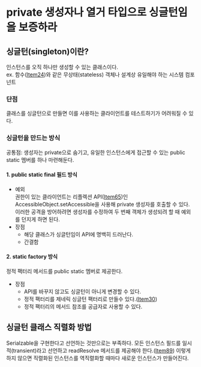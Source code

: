 # private 생성자나 열거 타입으로 싱글턴임을 보증하라
## 싱글턴(singleton)이란? 
인스턴스를 오직 하나만 생성할 수 있는 클래스이다.</br>
ex. 함수([Item24](https://github.com/ikkjun/Effective_Java/blob/main/Item24.md))와 같은 무상태(stateless) 객체나 설계상 유일해야 하는 시스템 컴포넌트

### 단점
클래스를 싱글턴으로 만들면 이를 사용하는 클라이언트를 테스트하기가 어려워질 수 있다.

### 싱글턴을 만드는 방식
공통점: 생성자는 private으로 숨기고, 유일한 인스턴스에게 접근할 수 있는 public static 멤버를 하나 마련해둔다.
#### 1. public static final 필드 방식
- 예외</br>
권한이 있는 클라이언트는 리플렉션 API([Item65](https://github.com/ikkjun/Effective_Java/blob/main/Item65.md))인 AccessibleObject.setAccessible을 사용해 private 생성자를 호출할 수 있다. 이러한 공격을 방어하려면 생성자를 수정하여 두 번째 객체가 생성되려 할 때 예외를 던지게 하면 된다.
- 장점
  - 해당 클래스가 싱글턴임이 API에 명백히 드러난다.
  - 간결함
#### 2. static factory 방식
정적 팩터리 메서드를 public static 멤버로 제공한다.
- 장점
  - API를 바꾸지 않고도 싱글턴이 아니게 변경할 수 있다.
  - 정적 팩터리를 제네릭 싱글턴 팩터리로 만들수 있다.([Item30](https://github.com/ikkjun/Effective_Java/blob/main/Item30.md))
  - 정적 팩터리의 메서드 참조를 공급자로 사용할 수 있다.

## 싱글턴 클래스 직렬화 방법
Serialzable을 구현한다고 선언하는 것만으로는 부족하다. 
모든 인스턴스 필드를 일시적(transient)라고 선언하고 readResolve 메서드를 제공해야 한다.([Item89](https://github.com/ikkjun/Effective_Java/blob/main/Item89.md))
이렇게 하지 않으면 직렬화된 인스턴스를 역직렬화할 때마다 새로운 인스턴스가 만들어진다.